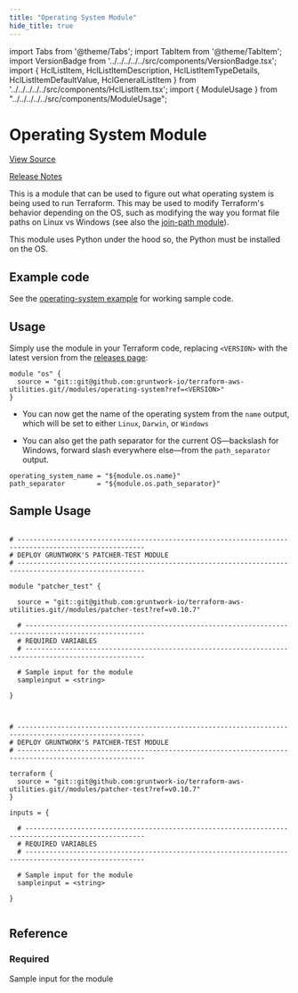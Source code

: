 ```yaml
---
title: "Operating System Module"
hide_title: true
---
```


import Tabs from '@theme/Tabs';
import TabItem from '@theme/TabItem';
import VersionBadge from '../../../../../src/components/VersionBadge.tsx';
import { HclListItem, HclListItemDescription, HclListItemTypeDetails, HclListItemDefaultValue, HclGeneralListItem } from '../../../../../src/components/HclListItem.tsx';
import { ModuleUsage } from "../../../../../src/components/ModuleUsage";

<VersionBadge repoTitle="Terraform Utility Modules" version="0.10.7" lastModifiedVersion="0.10.4"/>

# Operating System Module

<a href="https://github.com/gruntwork-io/terraform-aws-utilities/tree/v0.10.7/modules/patcher-test" className="link-button" title="View the source code for this module in GitHub.">View Source</a>

<a href="https://github.com/gruntwork-io/terraform-aws-utilities/releases/tag/v0.10.4" className="link-button" title="Release notes for only versions which impacted this module.">Release Notes</a>

This is a module that can be used to figure out what operating system is being used to run Terraform. This may be used
to modify Terraform's behavior depending on the OS, such as modifying the way you format file paths on Linux vs
Windows (see also the [join-path module](https://github.com/gruntwork-io/terraform-aws-utilities/tree/v0.10.7/modules/join-path)).

This module uses Python under the hood so, the Python must be installed on the OS.

## Example code

See the [operating-system example](https://github.com/gruntwork-io/terraform-aws-utilities/tree/v0.10.7/examples/operating-system) for working sample code.

## Usage

Simply use the module in your Terraform code, replacing `<VERSION>` with the latest version from the [releases
page](https://github.com/gruntwork-io/terraform-aws-utilities/releases):

```hcl
module "os" {
  source = "git::git@github.com:gruntwork-io/terraform-aws-utilities.git//modules/operating-system?ref=<VERSION>"
}
```

*   You can now get the name of the operating system from the `name` output, which will be set to either `Linux`,
    `Darwin`, or `Windows`

*   You can also get the path separator for the current OS—backslash for Windows, forward slash everywhere else—from the
    `path_separator` output.

```hcl
operating_system_name = "${module.os.name}"
path_separator        = "${module.os.path_separator}"
```

## Sample Usage

<Tabs>
<TabItem value="terraform" label="Terraform" default>

```hcl title="main.tf"

# ------------------------------------------------------------------------------------------------------
# DEPLOY GRUNTWORK'S PATCHER-TEST MODULE
# ------------------------------------------------------------------------------------------------------

module "patcher_test" {

  source = "git::git@github.com:gruntwork-io/terraform-aws-utilities.git//modules/patcher-test?ref=v0.10.7"

  # ----------------------------------------------------------------------------------------------------
  # REQUIRED VARIABLES
  # ----------------------------------------------------------------------------------------------------

  # Sample input for the module
  sampleinput = <string>

}


```

</TabItem>
<TabItem value="terragrunt" label="Terragrunt" default>

```hcl title="terragrunt.hcl"

# ------------------------------------------------------------------------------------------------------
# DEPLOY GRUNTWORK'S PATCHER-TEST MODULE
# ------------------------------------------------------------------------------------------------------

terraform {
  source = "git::git@github.com:gruntwork-io/terraform-aws-utilities.git//modules/patcher-test?ref=v0.10.7"
}

inputs = {

  # ----------------------------------------------------------------------------------------------------
  # REQUIRED VARIABLES
  # ----------------------------------------------------------------------------------------------------

  # Sample input for the module
  sampleinput = <string>

}


```

</TabItem>
</Tabs>




## Reference

<Tabs>
<TabItem value="inputs" label="Inputs" default>

### Required

<HclListItem name="sampleinput" requirement="required" type="string">
<HclListItemDescription>

Sample input for the module

</HclListItemDescription>
</HclListItem>

</TabItem>
<TabItem value="outputs" label="Outputs">

<HclListItem name="name">
</HclListItem>

<HclListItem name="path_separator">
</HclListItem>

<HclListItem name="sampleinput">
</HclListItem>

</TabItem>
</Tabs>

<!-- ##DOCS-SOURCER-START
{
  "originalSources": [
    "https://github.com/gruntwork-io/terraform-aws-utilities/tree/v0.10.7/modules/patcher-test/readme.md",
    "https://github.com/gruntwork-io/terraform-aws-utilities/tree/v0.10.7/modules/patcher-test/variables.tf",
    "https://github.com/gruntwork-io/terraform-aws-utilities/tree/v0.10.7/modules/patcher-test/outputs.tf"
  ],
  "sourcePlugin": "module-catalog-api",
  "hash": "4edaaeeb76dab50f2d786b2e33a0fcb5"
}
##DOCS-SOURCER-END -->
